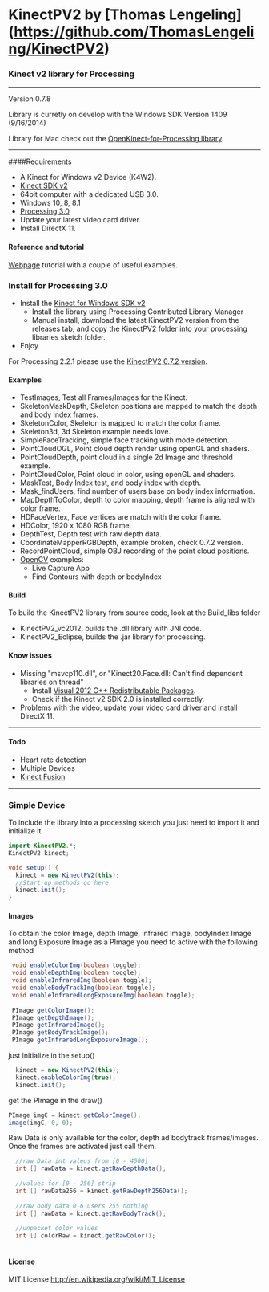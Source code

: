 KinectPV2 by [Thomas Lengeling] (https://github.com/ThomasLengeling/KinectPV2)
==========

### Kinect v2 library for Processing

---
Version 0.7.8

Library is curretly on develop with the Windows SDK Version 1409 (9/16/2014)

Library for Mac check out  the [OpenKinect-for-Processing library](https://github.com/shiffman/OpenKinect-for-Processing).

---

####Requirements

- A Kinect for Windows v2 Device (K4W2).
- [Kinect SDK v2](http://www.microsoft.com/en-us/kinectforwindows/default.aspx)
- 64bit computer with a dedicated USB 3.0.
- Windows 10, 8, 8.1
- [Processing 3.0](http://processing.org/)
- Update your latest video card driver.
- Install DirectX 11.

#### Reference and tutorial

[Webpage](http://codigogenerativo.com/code/kinectpv2-k4w2-processing-library/) tutorial with a couple of useful examples. 


### Install for Processing 3.0

- Install the [Kinect for Windows SDK v2](http://www.microsoft.com/en-us/kinectforwindows/default.aspx)
    - Install the library using Processing Contributed Library Manager
    - Manual install, download the latest KinectPV2 version from the releases tab, and copy the KinectPV2 folder into your processing libraries sketch folder. 
- Enjoy

For Processing 2.2.1 please use the [KinectPV2 0.7.2 version](https://github.com/ThomasLengeling/KinectPV2/releases/tag/0.7.2).

#### Examples

- TestImages, Test all Frames/Images for the Kinect.
- SkeletonMaskDepth, Skeleton positions are mapped to match the depth and body index frames.
- SkeletonColor, Skeleton is mapped to match the color frame.
- Skeleton3d, 3d Skeleton example needs love.
- SimpleFaceTracking, simple face tracking with mode detection.
- PointCloudOGL, Point cloud depth render using openGL and shaders.
- PointCloudDepth, point cloud in a single 2d Image and threshold example.
- PointCloudColor, Point cloud in color, using openGL and shaders.
- MaskTest, Body Index test, and body index with depth.
- Mask_findUsers, find number of users base on body index information.
- MapDepthToColor, depth to color mapping, depth frame is aligned with color frame.
- HDFaceVertex, Face vertices are match with the color frame.
- HDColor, 1920 x 1080 RGB frame.
- DepthTest, Depth test with raw depth data.
- CoordinateMapperRGBDepth, example broken, check 0.7.2 version.
- RecordPointCloud, simple OBJ recording of the point cloud positions.
- [OpenCV](https://github.com/atduskgreg/opencv-processing) examples:
  - Live Capture App
  - Find Contours with depth or bodyIndex

#### Build

To build the KinectPV2 library from source code, look at the Build_libs folder
- KinectPV2_vc2012, builds the .dll library with JNI code.
- KinectPV2_Eclipse, builds the .jar library for processing.


#### Know issues

- Missing "msvcp110.dll", or  "Kinect20.Face.dll: Can't find dependent libraries on thread"
    - Install [Visual 2012 C++ Redistributable Packages](https://www.microsoft.com/en-us/download/details.aspx?id=30679).
    - Check if the Kinect v2 SDK 2.0 is installed correctly.
- Problems with the video, update your video card driver and install DirectX 11.


---

#### Todo

- Heart rate detection
- Multiple Devices
- [Kinect Fusion](http://msdn.microsoft.com/en-us/library/dn188670.aspx)

---

### Simple Device

To include the library into a processing sketch you just need to import it and initialize it.

```java
import KinectPV2.*;
KinectPV2 kinect;

void setup() {
  kinect = new KinectPV2(this);
  //Start up methods go here
  kinect.init();
}
```

#### Images

To obtain the color Image, depth Image, infrared Image, bodyIndex Image and long Exposure Image as a PImage you need to active with the following method

```java
 void enableColorImg(boolean toggle);
 void enableDepthImg(boolean toggle);
 void enableInfraredImg(boolean toggle);
 void enableBodyTrackImg(boolean toggle);
 void enableInfraredLongExposureImg(boolean toggle);
 
 PImage getColorImage();
 PImage getDepthImage();
 PImage getInfraredImage();
 PImage getBodyTrackImage();
 PImage getInfraredLongExposureImage();
```
just initialize in the setup()

```java
  kinect = new KinectPV2(this);
  kinect.enableColorImg(true);
  kinect.init();
```

get the PImage in the draw()

```java
PImage imgC = kinect.getColorImage();
image(imgC, 0, 0);
```

Raw Data is only available for the color, depth ad bodytrack frames/images. Once the frames are activated just call them.

```java
  //raw Data int valeus from [0 - 4500]
  int [] rawData = kinect.getRawDepthData();
  
  //values for [0 - 256] strip
  int [] rawData256 = kinect.getRawDepth256Data();
  
  //raw body data 0-6 users 255 nothing
  int [] rawData = kinect.getRawBodyTrack();
  
  //unpacket color values
  int [] colorRaw = kinect.getRawColor();
  
```


#### License

MIT License http://en.wikipedia.org/wiki/MIT_License


